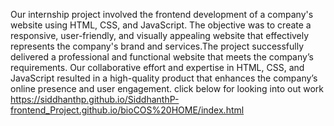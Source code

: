 Our internship project involved the frontend development of a company's website using HTML, CSS, and JavaScript. The objective was to create a responsive, user-friendly, and visually appealing website that effectively represents the company's brand and services.The project successfully delivered a professional and functional website that meets the company’s requirements. Our collaborative effort and expertise in HTML, CSS, and JavaScript resulted in a high-quality product that enhances the company’s online presence and user engagement.
click below for looking into out work
https://siddhanthp.github.io/SiddhanthP-frontend_Project.github.io/bioCOS%20HOME/index.html
